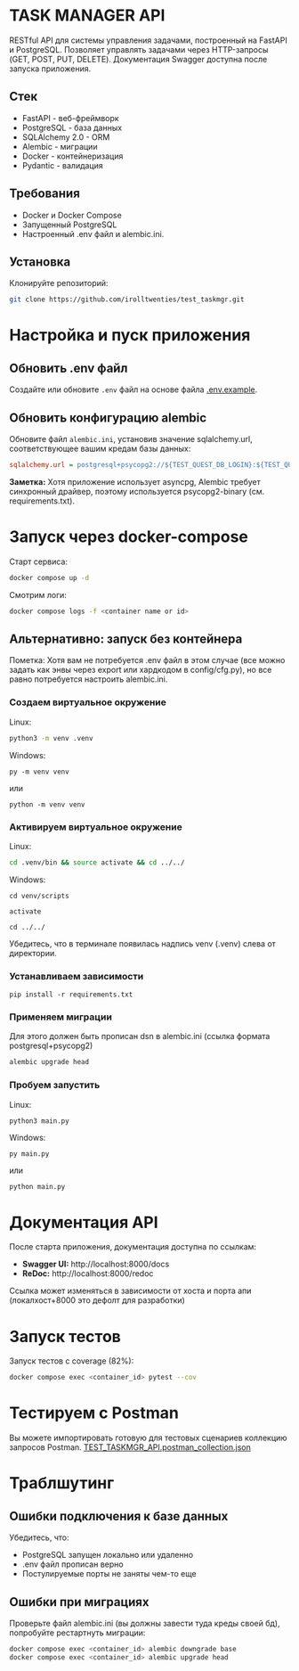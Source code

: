 # TASK MANAGER API

RESTful API для системы управления задачами, построенный на FastAPI и PostgreSQL.
Позволяет управлять задачами через HTTP-запросы (GET, POST, PUT, DELETE).
Документация Swagger доступна после запуска приложения.

## Стек

- FastAPI - веб-фреймворк
- PostgreSQL - база данных
- SQLAlchemy 2.0 - ORM
- Alembic - миграции
- Docker - контейнеризация
- Pydantic - валидация

## Требования

- Docker и Docker Compose
- Запущенный PostgreSQL
- Настроенный .env файл и alembic.ini.

## Установка

Клонируйте репозиторий:
```bash
git clone https://github.com/irolltwenties/test_taskmgr.git
```

# Настройка и пуск приложения

## Обновить .env файл

Создайте или обновите `.env` файл на основе файла [.env.example](.env.example).

## Обновить конфигурацию alembic

Обновите файл `alembic.ini`, установив значение sqlalchemy.url, соответствующее вашим кредам базы данных:
```ini
sqlalchemy.url = postgresql+psycopg2://${TEST_QUEST_DB_LOGIN}:${TEST_QUEST_DB_PASSWORD}@${TEST_QUEST_DB_HOST}:${TEST_QUEST_DB_PORT}/${TEST_QUEST_DB_NAME}
```
**Заметка:** Хотя приложение использует asyncpg, Alembic требует синхронный драйвер, поэтому используется psycopg2-binary (см. requirements.txt).

# Запуск через docker-compose

Старт сервиса:
```bash
docker compose up -d
```
Смотрим логи:
```bash
docker compose logs -f <container name or id>
```

## Альтернативно: запуск без контейнера
Пометка: 
Хотя вам не потребуется .env файл в этом случае (все можно задать как энвы через export или хардкодом в config/cfg.py),
но все равно потребуется настроить alembic.ini.

### Создаем виртуальное окружение
Linux:
```bash
python3 -m venv .venv
```
Windows:
```commandline
py -m venv venv
```
или
```commandline
python -m venv venv
```
### Активируем виртуальное окружение
Linux:
```bash
cd .venv/bin && source activate && cd ../../
```
Windows:
```commandline
cd venv/scripts
```
```commandline
activate
```
```commandline
cd ../../
```
Убедитесь, что в терминале появилась надпись venv (.venv) слева от директории.
### Устанавливаем зависимости
```shell
pip install -r requirements.txt
```
### Применяем миграции
Для этого должен быть прописан dsn в alembic.ini (ссылка формата postgresql+psycopg2)
```bash
alembic upgrade head
```
### Пробуем запустить
Linux:
```bash
python3 main.py
```
Windows:
```commandline
py main.py
```
или 
```commandline
python main.py
```

# Документация API

После старта приложения, документация доступна по ссылкам:

- **Swagger UI:** http://localhost:8000/docs
- **ReDoc:** http://localhost:8000/redoc

Ссылка может изменяться в зависимости от хоста и порта апи (локалхост+8000 это дефолт для разработки)

# Запуск тестов

Запуск тестов с coverage (82%):
```bash
docker compose exec <container_id> pytest --cov
```
# Тестируем с Postman

Вы можете импортировать готовую для тестовых сценариев коллекцию запросов Postman.
[TEST_TASKMGR_API.postman_collection.json](TEST_TASKMGR_API.postman_collection.json)

# Траблшутинг

## Ошибки подключения к базе данных

Убедитесь, что:
- PostgreSQL запущен локально или удаленно
- .env файл прописан верно
- Постулируемые порты не заняты чем-то еще

## Ошибки при миграциях

Проверьте файл alembic.ini (вы должны завести туда креды своей бд), попробуйте рестартнуть миграции:
```bash
docker compose exec <container_id> alembic downgrade base
docker compose exec <container_id> alembic upgrade head
```

